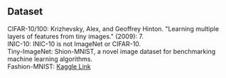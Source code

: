 ## Dataset

CIFAR-10/100: Krizhevsky, Alex, and Geoffrey Hinton. "Learning multiple layers of features from tiny images." (2009): 7.  
INIC-10: INIC-10 is not ImageNet or CIFAR-10.  
Tiny-ImageNet: Shion-MNIST, a novel image dataset for benchmarking machine learning algorithms.  
Fashion-MNIST: [Kaggle Link](https://www.kaggle.com/c/tiny-imagenet)
